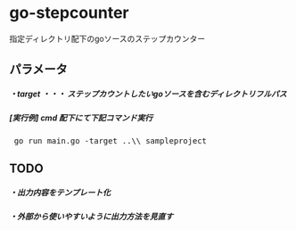 # go-stepcounter

指定ディレクトリ配下のgoソースのステップカウンター

## パラメータ

##### ・target ・・・ ステップカウントしたいgoソースを含むディレクトリフルパス

##### [実行例] cmd 配下にて下記コマンド実行

<pre> go run main.go -target ..\\_sampleproject </pre>

## TODO
 
##### ・出力内容をテンプレート化

##### ・外部から使いやすいように出力方法を見直す